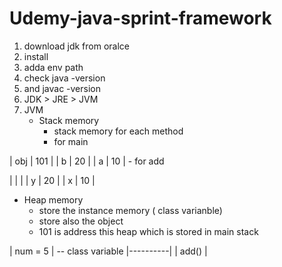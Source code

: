 # Udemy-java-sprint-framework
1. download jdk from oralce
2. install
3. adda env path
4. check java -version
5. and javac -version
6. JDK > JRE > JVM
7. JVM
   - Stack memory
      - stack memory for each method
      - for main

| obj | 101 |
|  b  |  20 |
|  a  | 10  |
      - for add
      
  |     |     |
  |  y  |  20 |
  |  x  | 10  |
     
   - Heap memory
     - store the instance memory ( class varianble)
     - store also the object
     -  101 is address this heap which is stored in main stack
     
| num = 5 | -- class variable
|----------|
| add() |

